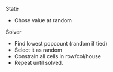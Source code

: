 State
- Chose value at random

Solver
- Find lowest popcount (random if tied)
- Select it as random
- Constrain all cells in row/col/house
- Repeat until solved. 